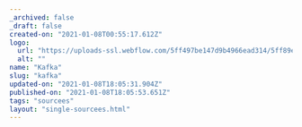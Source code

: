 ```yaml
---
_archived: false
_draft: false
created-on: "2021-01-08T00:55:17.612Z"
logo:
  url: "https://uploads-ssl.webflow.com/5ff497be147d9b4966ead314/5ff89ee8c59a3d98db32687b_endpoints_0185_Apache%20Kafka.jpg"
  alt: ""
name: "Kafka"
slug: "kafka"
updated-on: "2021-01-08T18:05:31.904Z"
published-on: "2021-01-08T18:05:53.651Z"
tags: "sourcees"
layout: "single-sourcees.html"
---
```



